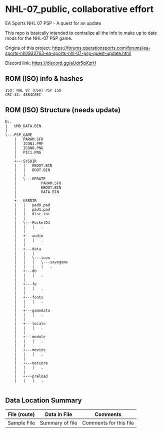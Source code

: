 # NHL-07_public, collaborative effort
EA Sports NHL 07 PSP - A quest for an update

This repo is basically intended to centralize all the info to
make up to date mods for the NHL-07 PSP game.

Origins of this project:
https://forums.operationsports.com/forums/ea-sports-nhl/932763-ea-sports-nhl-07-psp-quest-update.html

Discord link: https://discord.gg/aUdr5qXzrH

## ROM (ISO) info & hashes
````
ISO: NHL 07 (USA) PSP ISO 
CRC-32: 4884C8EC
````
## ROM (ISO) Structure (needs update)
````
D:.
|   UMD_DATA.BIN
|
\---PSP_GAME
    |   PARAM.SFO
    |   ICON1.PMF
    |   ICON0.PNG
    |   PIC1.PNG
    |   
    +---SYSDIR
    |   |   EBOOT.BIN
    |   |   BOOT.BIN
    |   |
    |   \---UPDATE
    |           PARAM.SFO
    |           EBOOT.BIN
    |           DATA.BIN
    |
    +---USRDIR
    |   |   pad0.pad
    |   |   pad1.pad
    |   |   disc.ini
    |   |
    |   \---PocketDJ
    |   |   |	.
    |   |	
    |   +---audio	
    |   |   |	.
    |   |
    |   +---data
    |   |   |
    |   |   \---icon
    |   |   |   \---savegame	
    |   |   |   |   .    
    |   +---db
    |   |   |	.
    |   |
    |   +---fe
    |   |   |	.
    |   |	
    |   +---fonts
    |   |   |	.
    |   |
    |   +---gamedata
    |   |   |	.
    |   |	
    |   +---locale
    |   |   |	.
    |   |	
    |   +---module
    |   |   |	.
    |   |	
    |   +---movies
    |   |   |	.
    |   |
    |   +---netcore
    |   |   |	.
    |   |	
    |   +---preload
    |   |   |	.
	
````

## 

## Data Location Summary

| File (route) | Data in File | Comments
|:---:|:---:|:---:|
| Sample File  | Summary of file | Comments for this file
